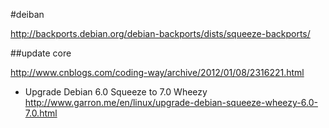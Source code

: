 #deiban 


<http://backports.debian.org/debian-backports/dists/squeeze-backports/>

##update core

<http://www.cnblogs.com/coding-way/archive/2012/01/08/2316221.html>

* Upgrade Debian 6.0 Squeeze to 7.0 Wheezy <http://www.garron.me/en/linux/upgrade-debian-squeeze-wheezy-6.0-7.0.html>
